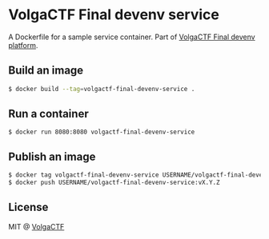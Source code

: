 # VolgaCTF Final devenv service

A Dockerfile for a sample service container. Part of [VolgaCTF Final devenv platform](https://github.com/VolgaCTF/volgactf-final-devenv).

## Build an image

```sh
$ docker build --tag=volgactf-final-devenv-service .
```

## Run a container

```
$ docker run 8080:8080 volgactf-final-devenv-service
```

## Publish an image

```sh
$ docker tag volgactf-final-devenv-service USERNAME/volgactf-final-devenv-service:vX.Y.Z
$ docker push USERNAME/volgactf-final-devenv-service:vX.Y.Z
```

## License
MIT @ [VolgaCTF](https://github.com/VolgaCTF)
